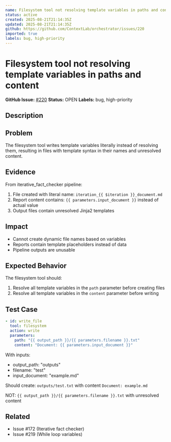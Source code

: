 ```yaml
---
name: Filesystem tool not resolving template variables in paths and content
status: active
created: 2025-08-21T21:14:35Z
updated: 2025-08-21T21:14:35Z
github: https://github.com/ContextLab/orchestrator/issues/220
imported: true
labels: bug, high-priority
---
```


# Filesystem tool not resolving template variables in paths and content

**GitHub Issue:** [#220](https://github.com/ContextLab/orchestrator/issues/220)
**Status:** OPEN
**Labels:** bug, high-priority

## Description

## Problem
The filesystem tool writes template variables literally instead of resolving them, resulting in files with template syntax in their names and unresolved content.

## Evidence
From iterative_fact_checker pipeline:
1. File created with literal name: `iteration_{{ $iteration }}_document.md`
2. Report content contains: `{{ parameters.input_document }}` instead of actual value
3. Output files contain unresolved Jinja2 templates

## Impact
- Cannot create dynamic file names based on variables
- Reports contain template placeholders instead of data
- Pipeline outputs are unusable

## Expected Behavior
The filesystem tool should:
1. Resolve all template variables in the `path` parameter before creating files
2. Resolve all template variables in the `content` parameter before writing

## Test Case
```yaml
- id: write_file
  tool: filesystem
  action: write
  parameters:
    path: "{{ output_path }}/{{ parameters.filename }}.txt"
    content: "Document: {{ parameters.input_document }}"
```

With inputs:
- output_path: "outputs"
- filename: "test"
- input_document: "example.md"

Should create: `outputs/test.txt` with content `Document: example.md`

NOT: `{{ output_path }}/{{ parameters.filename }}.txt` with unresolved content

## Related
- Issue #172 (Iterative fact checker)
- Issue #219 (While loop variables)